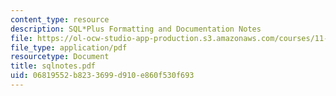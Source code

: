 ```yaml
---
content_type: resource
description: SQL*Plus Formatting and Documentation Notes
file: https://ol-ocw-studio-app-production.s3.amazonaws.com/courses/11-521-spatial-database-management-and-advanced-geographic-information-systems-spring-2003/06819552b8233699d910e860f530f693_sqlnotes.pdf
file_type: application/pdf
resourcetype: Document
title: sqlnotes.pdf
uid: 06819552-b823-3699-d910-e860f530f693
---
```

